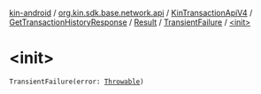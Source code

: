 [kin-android](../../../../../index.md) / [org.kin.sdk.base.network.api](../../../../index.md) / [KinTransactionApiV4](../../../index.md) / [GetTransactionHistoryResponse](../../index.md) / [Result](../index.md) / [TransientFailure](index.md) / [&lt;init&gt;](./-init-.md)

# &lt;init&gt;

`TransientFailure(error: `[`Throwable`](https://kotlinlang.org/api/latest/jvm/stdlib/kotlin/-throwable/index.html)`)`